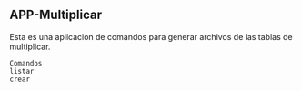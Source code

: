 
## APP-Multiplicar

Esta es una aplicacion de comandos para generar archivos de las tablas de multiplicar.


```
Comandos
listar
crear
```

